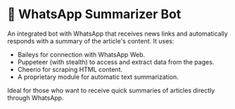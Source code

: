 # 🧠 WhatsApp Summarizer Bot

An integrated bot with WhatsApp that receives news links and automatically responds with a summary of the article's content. It uses:

- Baileys for connection with WhatsApp Web.
- Puppeteer (with stealth) to access and extract data from the pages.
- Cheerio for scraping HTML content.
- A proprietary module for automatic text summarization.

Ideal for those who want to receive quick summaries of articles directly through WhatsApp.